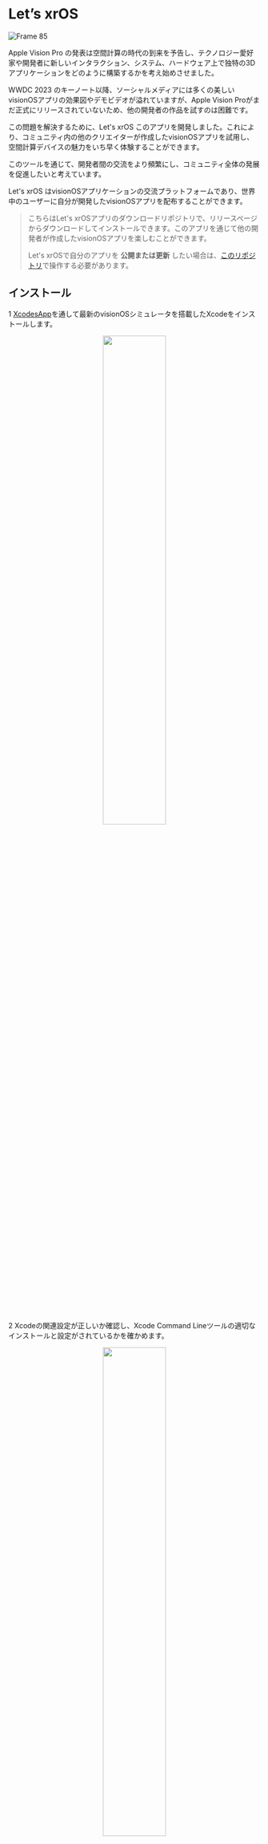 # Let’s xrOS

![Frame 85](https://github.com/XRealityZone/Let-us-xrOS/assets/11788119/7a956446-8050-40c1-af39-c75a883f50db)


Apple Vision Pro の発表は空間計算の時代の到来を予告し、テクノロジー愛好家や開発者に新しいインタラクション、システム、ハードウェア上で独特の3Dアプリケーションをどのように構築するかを考え始めさせました。

WWDC 2023 のキーノート以降、ソーシャルメディアには多くの美しいvisionOSアプリの効果図やデモビデオが溢れていますが、Apple Vision Proがまだ正式にリリースされていないため、他の開発者の作品を試すのは困難です。

この問題を解決するために、Let's xrOS このアプリを開発しました。これにより、コミュニティ内の他のクリエイターが作成したvisionOSアプリを試用し、空間計算デバイスの魅力をいち早く体験することができます。

このツールを通じて、開発者間の交流をより頻繁にし、コミュニティ全体の発展を促進したいと考えています。

Let's xrOS はvisionOSアプリケーションの交流プラットフォームであり、世界中のユーザーに自分が開発したvisionOSアプリを配布することができます。

> こちらはLet's xrOSアプリのダウンロードリポジトリで、リリースページからダウンロードしてインストールできます。このアプリを通じて他の開発者が作成したvisionOSアプリを楽しむことができます。
>  
> Let's xrOSで自分のアプリを **公開または更新** したい場合は、[このリポジトリ](https://github.com/XRealityZone/XRApps)で操作する必要があります。

## インストール

1 [XcodesApp](https://github.com/XcodesOrg/XcodesApp)を通して最新のvisionOSシミュレータを搭載したXcodeをインストールします。

<div align="center">
  <img src="https://github.com/XRealityZone/Let-s-xrOS/assets/11788119/dc3edbfd-0d51-4fbd-80a5-e40017373145" width="50%" height="50%">
</div>

2 Xcodeの関連設定が正しいか確認し、Xcode Command Lineツールの適切なインストールと設定がされているかを確かめます。

<div align="center">
  <img src="https://github.com/XRealityZone/Let-s-xrOS/assets/11788119/7d911e5f-c526-4d2f-9fcf-c76921f124e6" width="50%" height="50%">
</div>

3 [Releaseページ](https://github.com/XRealityZone/Let-us-xrOS/releases/tag/1.0)からLet's xrOSクライアントアプリの最新版をダウンロードしてインストールします。

<div align="center">
  <img src="https://github.com/XRealityZone/Let-us-xrOS/assets/11788119/78b9c2f1-2cbd-45a4-9fbe-9344f5cb7c4d" width="50%" height="50%">
</div>

## 使用方法

* アプリを初めて起動すると、ソフトウェアはアプリリポジトリセンターからデータを取得します。データのダウンロードが完了すると、以下の図に示すようにアプリのホームページに入ります：

<div align="center">
  <img src="https://github.com/XRealityZone/Let-us-xrOS/assets/11788119/76138432-2087-4840-9d99-f9af400aefcf" width="50%" height="50%">
</div>

* アプリに更新があることに気づいたが、Let's xrOSに表示されていない場合は、ダウンロードの詳細ページで「Check」ボタンをクリックしてアプリリポジトリセンターのデータを更新できます。以下の図に示すように：

<div align="center">
  <img src="https://github.com/XRealityZone/Let-us-xrOS/assets/11788119/f9d209e5-cefc-46d6-9b5e-206eca26a61e" width="50%" height="50%">
</div>

## XReality.Zoneについて

<div align="center">
  <img src="https://github.com/XRealityZone/Let-us-xrOS/assets/11788119/f8220caf-75b8-41ce-88e0-491988bbee16" width="50%" height="50%">
</div>

**XRealityZoneはXRに特化したクリエイターコミュニティで、XR開発をより容易にすることを目標にしています！** 分かりやすい記事やチュートリアル、シンプルで役立つツール、活発だがうるさくないディスカッショングループを通じて、XRの世界で創造と深耕を望むすべてのクリエイターを支援することを望んでいます。

個人が速く進むことは可能ですが、グループであればもっと遠くへ進むことができます。現在、私たちは以下の内容に焦点を当てています：

- **[XR世界ガイド](https://xreality.zone/zh/tags/newsletter/)**：質の高いXR情報を提供する定期刊行物で、平均して半月に1回のペースで、読むたびに「爽快」な読書体験を提供することを目指しています。
- **[XR開発記事](https://xreality.zone/zh/tags/article/)**：XR開発の情報が不足している時代に、既存の知識を共有し、希望に満ちた緑を不毛の砂漠にもたらすことを願っています。

> 英語に堪能な方は、以下の方法で私たちを見つけることができます：[公式ウェブサイト(EN)](https://xreality.zone/en/), [Twitter](https://twitter.com/XRealityZone), [Medium](https://medium.com/@xreality.zone)。
>
> 中国語に堪能な方は、以下の方法で私たちを見つけることができます：[公式ウェブサイト(CN)](https://xreality.zone/zh/), [微博](https://m.weibo.cn/u/6874667850), [即刻](https://web.okjike.com/u/ab5d744a-7d44-4a68-8e66-af6b49515252), [微信公式アカウント](http://weixin.qq.com/r/qzkSCsjEK5VUrYxp92y5), [稀土掘金](https://juejin.cn/user/1075772629977741)。

私たちの活動に興味がある場合は、[Email](mailto:xreality.zone@outlook.com)でお気軽にご連絡ください。

## Let's xrOSについて

Let's xrOSは[XR基地](https://xreality.zone/)が始めたプロジェクトで、主な参加者には[Ryan Zhu](https://github.com/underthestars-zhy)、[Lakr](https://github.com/Lakr233)、[SketchK](https://github.com/SketchK)、[Onee](https://github.com/OneeMe)がいます。

私たちの開発に参加したい、またはこのプロジェクトにコードを貢献したいと思われる方は、[Email](mailto:xreality.zone@outlook.com)でご連絡をお待ちしています。
